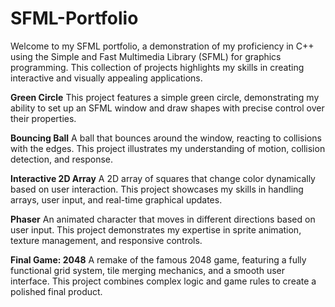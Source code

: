 # SFML-Portfolio
Welcome to my SFML portfolio, a demonstration of my proficiency in C++ using the Simple and Fast Multimedia Library (SFML) for graphics programming. This collection of projects highlights my skills in creating interactive and visually appealing applications.

**Green Circle**
This project features a simple green circle, demonstrating my ability to set up an SFML window and draw shapes with precise control over their properties.

**Bouncing Ball**
A ball that bounces around the window, reacting to collisions with the edges. This project illustrates my understanding of motion, collision detection, and response.

**Interactive 2D Array**
A 2D array of squares that change color dynamically based on user interaction. This project showcases my skills in handling arrays, user input, and real-time graphical updates.

**Phaser**
An animated character that moves in different directions based on user input. This project demonstrates my expertise in sprite animation, texture management, and responsive controls.

**Final Game: 2048**
A remake of the famous 2048 game, featuring a fully functional grid system, tile merging mechanics, and a smooth user interface. This project combines complex logic and game rules to create a polished final product.
